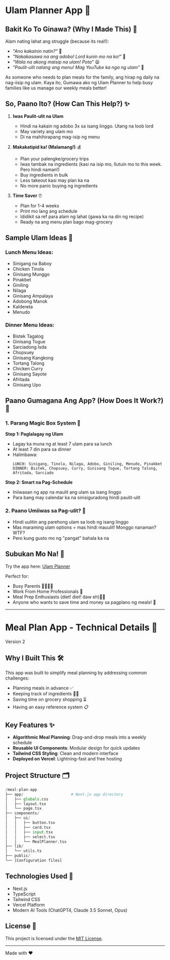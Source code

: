 # Ulam Planner App 🍚

## Bakit Ko To Ginawa? (Why I Made This) 🤔

Alam nating lahat ang struggle (because its real!):
- *"Ano kakainin natin?"* 🤷
- *"Nakakasawa na ang adobo! Lord kunin mo na ko!"* 🍖
- *"Wala na akong maisip na ulam! Pota"* 😫
- *"Paulit-ulit nalang ang menu! Mag YouTube ka nga ng ulam"* 🔄

As someone who needs to plan meals for the family, ang hirap ng daily na nag-iisip ng ulam. Kaya ito, Gumawa ako ng Ulam Planner to help busy families like us manage our weekly meals better!

## So, Paano Ito? (How Can This Help?) ✨

1. **Iwas Paulit-ulit na Ulam**
   - Hindi na kakain ng adobo 3x sa isang linggo. Utang na loob lord
   - May variety ang ulam mo
   - Di na mahihirapang mag-isip ng menu

2. **Makakatipid ka! (Malamang!)** 💰
   - Plan your palengke/grocery trips
   - Iwas tambak na ingredients (kasi na isip mo, llutuin mo to this week. Pero hindi naman!)
   - Buy ingredients in bulk
   - Less takeout kasi may plan ka na
   - No more panic buying ng ingredients

3. **Time Saver** ⏰
   - Plan for 1-4 weeks
   - Print mo lang ang schedule
   - Ididikit sa ref para alam ng lahat (gawa ka na din ng recipe)
   - Ready na ang menu plan bago mag-grocery

## Sample Ulam Ideas 🍱

### Lunch Menu Ideas:
- Sinigang na Baboy
- Chicken Tinola
- Ginisang Munggo
- Pinakbet
- Giniling
- Nilaga
- Ginisang Ampalaya
- Adobong Manok
- Kaldereta
- Menudo

### Dinner Menu Ideas:
- Bistek Tagalog
- Ginisang Togue
- Sarciadong Isda
- Chopsuey
- Ginisang Kangkong
- Tortang Talong
- Chicken Curry
- Ginisang Sayote
- Afritada
- Ginisang Upo

## Paano Gumagana Ang App? (How Does It Work?) 🤔

### 1. Parang Magic Box System 🎯

**Step 1: Paglalagay ng Ulam**
- Lagay ka muna ng at least 7 ulam para sa lunch
- At least 7 din para sa dinner
- Halimbawa:
  ```
  LUNCH: Sinigang, Tinola, Nilaga, Adobo, Giniling, Menudo, Pinakbet
  DINNER: Bistek, Chopsuey, Curry, Ginisang Togue, Tortang Talong, Afritada, Sarciado
  ```

**Step 2: Smart na Pag-Schedule**
- Iniiwasan ng app na maulit ang ulam sa isang linggo
- Para bang may calendar ka na sinisiguradong hindi paulit-ulit

### 2. Paano Umiiwas sa Pag-ulit? 🔄

- Hindi uulitin ang parehong ulam sa loob ng isang linggo
- Mas maraming ulam options = mas hindi mauulit! Monggo nanaman? WTF?
- Pero kung gusto mo ng "pangat" bahala ka na

## Subukan Mo Na! 🎯

Try the app here: [Ulam Planner](https://carlo-meal-plan.vercel.app/)

Perfect for:
- Busy Parents 👨‍👩‍👧‍👦
- Work From Home Professionals 💼
- Meal Prep Enthusiasts (diet! diet! daw eh)🧑‍🍳
- Anyone who wants to save time and money sa pagplano ng meals! 💪

---

# Meal Plan App - Technical Details 🍴
Version 2

## Why I Built This 🛠️
This app was built to simplify meal planning by addressing common challenges:
- Planning meals in advance ✅
- Keeping track of ingredients 🥕🍗
- Saving time on grocery shopping ⏳
- Having an easy reference system 📋

## Key Features ✨
- **Algorithmic Meal Planning**: Drag-and-drop meals into a weekly schedule
- **Reusable UI Components**: Modular design for quick updates
- **Tailwind CSS Styling**: Clean and modern interface
- **Deployed on Vercel**: Lightning-fast and free hosting

## Project Structure 🗂️
```python
/meal-plan-app
├── app/                     # Next.js app directory
│   ├── globals.css         
│   ├── layout.tsx          
│   └── page.tsx            
├── components/             
│   ├── ui/
│   │   ├── button.tsx      
│   │   ├── card.tsx        
│   │   ├── input.tsx       
│   │   ├── select.tsx      
│   │   └── MealPlanner.tsx 
├── lib/                    
│   └── utils.ts            
├── public/                 
└── [Configuration files]   
```

## Technologies Used 🚀
- Next.js
- TypeScript
- Tailwind CSS
- Vercel Platform
- Modern AI Tools (ChatGPT4, Claude 3.5 Sonnet, Opus)

## License 📜
This project is licensed under the [MIT License](LICENSE).

---
Made with ❤️